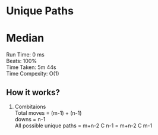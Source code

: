 Unique Paths
=========
# Median
Run Time: 0 ms              
Beats: 100%      
Time Taken: 5m 44s    
Time Compexity: O(1)

## How it works?
1. Combitaions  
Total moves = (m-1) + (n-1)  
downs = n-1  
All possible unique paths = m+n-2 C n-1 = m+n-2 C m-1    

